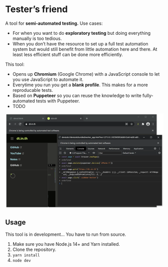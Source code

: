 # Tester’s friend

A tool for **semi-automated testing.** Use cases:

- For when you want to do **exploratory testing** but doing everything manually is too tedious.
- When you don’t have the resource to set up a full test automation system but would still benefit from little automation here and there. At least less efficient stuff can be done more efficiently.

This tool:

- Opens up **Chromium** (Google Chrome) with a JavaScript console to let you use JavaScript to automate it.
- Everytime you run you get a **blank profile**. This makes for a more reproducable tests.
- Based on **Puppeteer** so you can reuse the knowledge to write fully-automated tests with Puppeteer.
- TODO

![](./docs/images/example.png)

## Usage

This tool is in development... You have to run from source.

1. Make sure you have Node.js 14+ and Yarn installed.
2. Clone the repository.
3. `yarn install`
4. `node dev`
